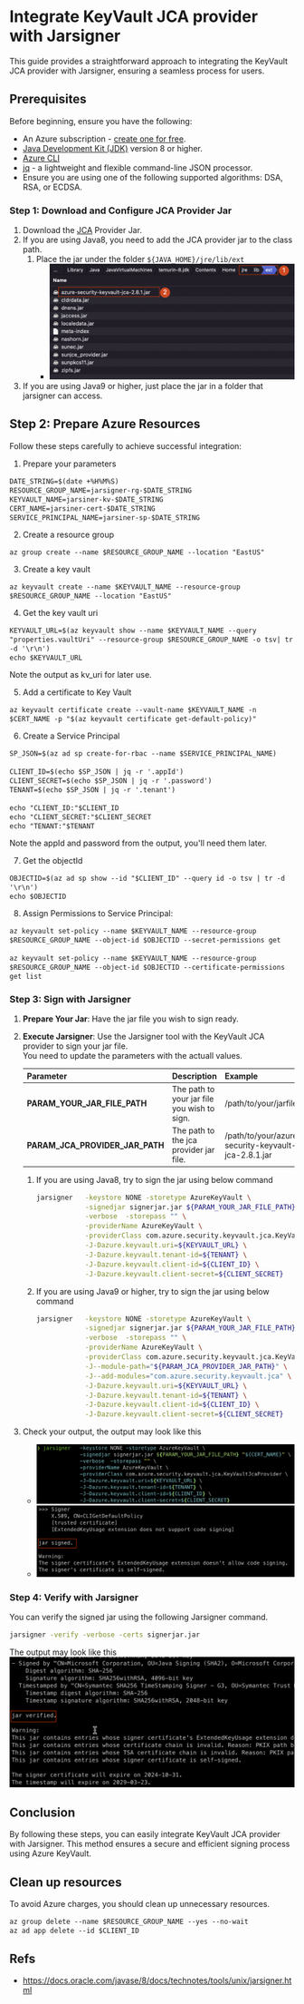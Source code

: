 <!-- Refer to https://github.com/Azure/azure-sdk-for-java/issues/35677  -->
# Integrate KeyVault JCA provider with Jarsigner

This guide provides a straightforward approach to integrating the KeyVault JCA provider with Jarsigner, ensuring a seamless process for users.

## Prerequisites
Before beginning, ensure you have the following:

- An Azure subscription - [create one for free](https://azure.microsoft.com/free).
- [Java Development Kit (JDK)](/java/azure/jdk/) version 8 or higher.
- [Azure CLI](/cli/azure/install-azure-cli)
- [jq](https://stedolan.github.io/jq/download/) - a lightweight and flexible command-line JSON processor.
- Ensure you are using one of the following supported algorithms: DSA, RSA, or ECDSA.

### Step 1: Download and Configure JCA Provider Jar

1. Download the [JCA](https://repo1.maven.org/maven2/com/azure/azure-security-keyvault-jca/2.8.1/azure-security-keyvault-jca-2.8.1.jar) Provider Jar.
2. If you are using Java8, you need to add the JCA provider jar to the class path.
    1. Place the jar under the folder `${JAVA_HOME}/jre/lib/ext`
        - ![img.jpg](../Ressources/JCA/place_jar.jpg)
3. If you are using Java9 or higher, just place the jar in a folder that jarsigner can access.
        
## Step 2: Prepare Azure Resources

Follow these steps carefully to achieve successful integration:

1. Prepare your parameters
```shell
DATE_STRING=$(date +%H%M%S)
RESOURCE_GROUP_NAME=jarsigner-rg-$DATE_STRING
KEYVAULT_NAME=jarsiner-kv-$DATE_STRING
CERT_NAME=jarsiner-cert-$DATE_STRING
SERVICE_PRINCIPAL_NAME=jarsiner-sp-$DATE_STRING
```
2. Create a resource group

```shell
az group create --name $RESOURCE_GROUP_NAME --location "EastUS"
```

3. Create a key vault

```shell
az keyvault create --name $KEYVAULT_NAME --resource-group $RESOURCE_GROUP_NAME --location "EastUS"
```

4. Get the key vault uri

```shell
KEYVAULT_URL=$(az keyvault show --name $KEYVAULT_NAME --query "properties.vaultUri" --resource-group $RESOURCE_GROUP_NAME -o tsv| tr -d '\r\n')
echo $KEYVAULT_URL
```
Note the output as kv_uri for later use.

5. Add a certificate to Key Vault

```shell
az keyvault certificate create --vault-name $KEYVAULT_NAME -n $CERT_NAME -p "$(az keyvault certificate get-default-policy)"
```

6. Create a Service Principal

```shell
SP_JSON=$(az ad sp create-for-rbac --name $SERVICE_PRINCIPAL_NAME)

CLIENT_ID=$(echo $SP_JSON | jq -r '.appId')
CLIENT_SECRET=$(echo $SP_JSON | jq -r '.password')
TENANT=$(echo $SP_JSON | jq -r '.tenant')

echo "CLIENT_ID:"$CLIENT_ID
echo "CLIENT_SECRET:"$CLIENT_SECRET
echo "TENANT:"$TENANT

```
Note the appId and password from the output, you'll need them later.

7. Get the objectId

```shell
OBJECTID=$(az ad sp show --id "$CLIENT_ID" --query id -o tsv | tr -d '\r\n')
echo $OBJECTID
```

8. Assign Permissions to Service Principal:

```shell
az keyvault set-policy --name $KEYVAULT_NAME --resource-group $RESOURCE_GROUP_NAME --object-id $OBJECTID --secret-permissions get 

az keyvault set-policy --name $KEYVAULT_NAME --resource-group $RESOURCE_GROUP_NAME --object-id $OBJECTID --certificate-permissions get list
```


### Step 3: Sign with Jarsigner

1. **Prepare Your Jar**: Have the jar file you wish to sign ready.
2. **Execute Jarsigner**: Use the Jarsigner tool with the KeyVault JCA provider to sign your jar file.  
    You need to update the parameters with the actuall values.   

    | Parameter | Description |Example|
    |---|---|---|
    | **PARAM_YOUR_JAR_FILE_PATH** | The path to your jar file you wish to sign. | /path/to/your/jarfile.jar |
    | **PARAM_JCA_PROVIDER_JAR_PATH** | The path to the jca provider jar file. | /path/to/your/azure-security-keyvault-jca-2.8.1.jar |

    1. If you are using Java8, try to sign the jar using below command
         ```bash
         jarsigner   -keystore NONE -storetype AzureKeyVault \
                     -signedjar signerjar.jar ${PARAM_YOUR_JAR_FILE_PATH} "${CERT_NAME}" \
                     -verbose  -storepass "" \
                     -providerName AzureKeyVault \
                     -providerClass com.azure.security.keyvault.jca.KeyVaultJcaProvider \
                     -J-Dazure.keyvault.uri=${KEYVAULT_URL} \
                     -J-Dazure.keyvault.tenant-id=${TENANT} \
                     -J-Dazure.keyvault.client-id=${CLIENT_ID} \
                     -J-Dazure.keyvault.client-secret=${CLIENT_SECRET}
         ```

    2. If you are using Java9 or higher, try to sign the jar using below command
         ```bash
         jarsigner   -keystore NONE -storetype AzureKeyVault \
                     -signedjar signerjar.jar ${PARAM_YOUR_JAR_FILE_PATH} "${CERT_NAME}" \
                     -verbose  -storepass "" \
                     -providerName AzureKeyVault \
                     -providerClass com.azure.security.keyvault.jca.KeyVaultJcaProvider \
                     -J--module-path="${PARAM_JCA_PROVIDER_JAR_PATH}" \
                     -J--add-modules="com.azure.security.keyvault.jca" \
                     -J-Dazure.keyvault.uri=${KEYVAULT_URL} \
                     -J-Dazure.keyvault.tenant-id=${TENANT} \
                     -J-Dazure.keyvault.client-id=${CLIENT_ID} \
                     -J-Dazure.keyvault.client-secret=${CLIENT_SECRET}
         ```
3. Check your output, the output may look like this
    - ![Alt text](../Ressources/JCA/sign_1.jpg)
    - ![Alt text](../Ressources/JCA/sign_2.jpg)


### Step 4: Verify with Jarsigner
You can verify the signed jar using the following Jarsigner command.
```bash
jarsigner -verify -verbose -certs signerjar.jar
```
The output may look like this
![Alt text](../Ressources/JCA/verify_1.jpg)

## Conclusion

By following these steps, you can easily integrate KeyVault JCA provider with Jarsigner. This method ensures a secure and efficient signing process using Azure KeyVault.

## Clean up resources
To avoid Azure charges, you should clean up unnecessary resources.  

```shell
az group delete --name $RESOURCE_GROUP_NAME --yes --no-wait
az ad app delete --id $CLIENT_ID
```

## Refs
- https://docs.oracle.com/javase/8/docs/technotes/tools/unix/jarsigner.html

